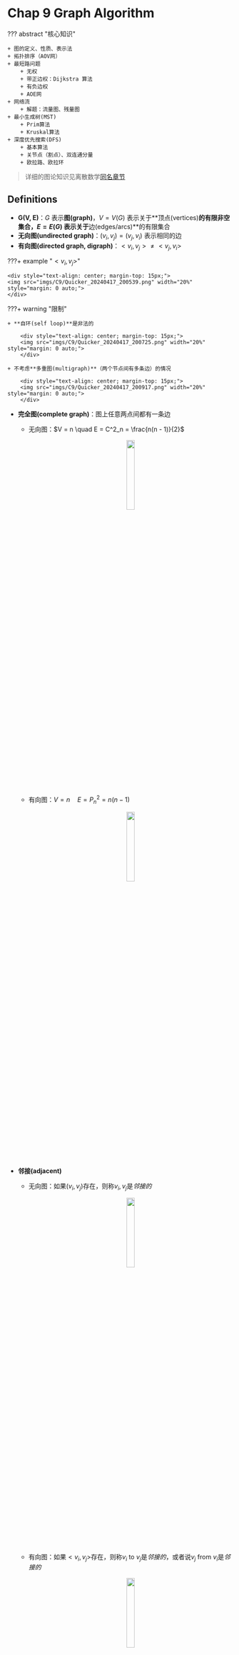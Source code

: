 # Chap 9 Graph Algorithm

??? abstract "核心知识"

	+ 图的定义、性质、表示法
	+ 拓扑排序（AOV网）
	+ 最短路问题
		+ 无权
		+ 带正边权：Dijkstra 算法
		+ 有负边权
		+ AOE网
	+ 网络流
		+ 解题：流量图、残量图
	+ 最小生成树(MST)
		+ Prim算法
		+ Kruskal算法
	+ 深度优先搜索(DFS)
		+ 基本算法
		+ 关节点（割点）、双连通分量
		+ 欧拉路、欧拉环

>详细的图论知识见离散数学[同名章节](https://note.noughtq.top/math/dm/10)

## Definitions

+ **G(V, E)**：$G$ 表示**图(graph)**，$V = V(G)$ 表示关于**顶点(vertices)**的有限非空集合，$E = E(G)$ 表示关于**边(edges/arcs)**的有限集合
+ **无向图(undirected graph)**：$(v_i, v_j) = (v_j, v_i)$ 表示相同的边
+ **有向图(directed graph, digraph)**：$<v_i, v_j> \ne <v_j, v_i>$

???+ example "$<v_i, v_j>$"

	<div style="text-align: center; margin-top: 15px;">
	<img src="imgs/C9/Quicker_20240417_200539.png" width="20%" style="margin: 0 auto;">
	</div>

???+ warning "限制"

	+ **自环(self loop)**是非法的

		<div style="text-align: center; margin-top: 15px;">
		<img src="imgs/C9/Quicker_20240417_200725.png" width="20%" style="margin: 0 auto;">
		</div>

	+ 不考虑**多重图(multigraph)**（两个节点间有多条边）的情况

		<div style="text-align: center; margin-top: 15px;">
		<img src="imgs/C9/Quicker_20240417_200917.png" width="20%" style="margin: 0 auto;">
		</div>

+ **完全图(complete graph)**：图上任意两点间都有一条边

	+ 无向图：$V = n \quad E = C^2_n = \frac{n(n - 1)}{2}$

		<div style="text-align: center; margin-top: 15px;">
		<img src="imgs/C9/Quicker_20240417_201101.png" width="20%" style="margin: 0 auto;">
		</div>

	+ 有向图：$V = n \quad E = P^2_n = n(n - 1)$

		<div style="text-align: center; margin-top: 15px;">
		<img src="imgs/C9/Quicker_20240417_201159.png" width="20%" style="margin: 0 auto;">
		</div>

+ **邻接(adjacent)**

	+ 无向图：如果$(v_i, v_j)$存在，则称$v_i, v_j$是*邻接的*

		<div style="text-align: center; margin-top: 15px;">
		<img src="imgs/C9/Quicker_20240417_201534.png" width="20%" style="margin: 0 auto;">
		</div>

	+ 有向图：如果$<v_i, v_j>$存在，则称$v_i$ to $v_j$是*邻接的*，或者说$v_j$ from $v_i$是*邻接的*

		<div style="text-align: center; margin-top: 15px;">
		<img src="imgs/C9/Quicker_20240417_201543.png" width="20%" style="margin: 0 auto;">
		</div>

+ **子图(subgraph)** $G' \subset G$，$V(G') \subseteq V(G)$ 且 $E(G') \subseteq E(G)$
+ 从$v_p$到$v_q$的**路径(path)**($\subset G$)：$\{v_p, v_{i1}, v_{i2}, \dots, v_{in}, v_q\}$，满足 $(v_p, v_{i1}), (v_{i1}, v_{i2}), \dots, (v_{in}, v_q)$ 或者 $<v_p, v_{i1}>, <v_{i1}, v_{i2}>, \dots, <v_{in}, v_q> \subset E(G)$
+ 路径的**长度(length)**：路径上边的条数
+ **简单路径(simple path)**：对于上述路径，$v_{i1}, v_{i2}, \dots, v_{in}$ 是不同的(不会多次经过同一顶点)
+ **环(cycle)**：对于一条简单路径，起点与终点相同，即 $v_p = v_q$
+ **连通(connected)**
	+ 无向图：
		+ 对于两个顶点 $v_i, v_j$ 而言，如果它们之间存在一条路径，则称它们是*连通的*
		+ 对于整张无向图 $G$ 而言，如果图内任意两点之间相互连通，则称整张图是*连通的*
		>对于 $n$ 个顶点的无向图，最少需要 $n - 1$ 条边来实现整张图的连通
		+ 无向图 $G$ 的**（连通）分量(component)**：极大连通子图（一张图中可能有多个连通分量）
		+ **树**是连通且无环(acyclic)的图

	+ 有向图：
		+ **有向无环图(directed acyclic graph, DAG)**
		+ **强连通(strongly connected)**有向图 $G$：对于 $V(G)$ 中的每对顶点 $v_i, v_j$，存在从 $v_i$ 到 $v_j$ **以及**从 $v_j$ 到 $v_i$ 的有向路径
		+ **弱连通(weakly connected)**有向图：在不考虑方向的情况下（即无向图），整张图是连通的（即对于 $V(G)$ 中的每对顶点 $v_i, v_j$，存在从 $v_i$ 到 $v_j$** 或 **从 $v_j$ 到 $v_i$ 的有向路径）
		>对于 $n$ 个顶点的*弱连通有向图*，最少需要 $n - 1$ 条边来实现整张图的连通

		+ **强连通分量(strongly connected component)**：极大强连通子图
		+ **弱连通分量(weakly connected component)**：极大弱连通子图

+ **度(degree)**：$\mathrm{degree}(v)$，与顶点v相连的边数

	对于一个有向图 $G$ 而言，度分为**入度(in-degree)**和**出度(out-degree)**，例如：

	<div style="text-align: center; margin-top: 15px;">
	<img src="imgs/C9/Quicker_20240417_203628.png" width="80%" style="margin: 0 auto;">
	</div>

	假如 $G$ 有 $v$ 个顶点和 $e$ 条边，那么 $e = \dfrac{\sum\limits_{i = 0}^{n - 1}d_i}{2}$，其中 $d_i = \text{degree}(v_i)$（[握手定理](https://note.noughtq.top/math/dm/10#basic-terminology)）

	对于有向图而言，所有顶点入度之和 = 所有顶点出度之和

### Representation of Graph

法一：**邻接矩阵(adjacency matrix)**

对于一张具有 $n(n \ge 1)$ 个节点的图 $G(V, E)$，定义邻接矩阵 $adj\_mat [i] [j]$为

$$
adj\_mat[i][j] = \begin{cases}1 & \text{if } (v_i, v_j) \text{ or } <v_i, v_j> \in E(G) \\ 0 & \text{otherwise}\end{cases}
$$

所以也就有：

$$
\text{degree}(i) = \begin{cases}\sum\limits_{j = 0}^{n - 1} adj\_mat[i][j] & \text{if G is undirected} \\ \sum\limits_{j = 0}^{n - 1} adj\_mat[i][j] + \sum\limits_{j = 0}^{n - 1}adj\_mat[j][i] & \text{if G is directed} \end{cases}
$$

不难看出，如果$G$是无向的，则该邻接矩阵是对称的，因此浪费了一半的空间和时间（复杂度：$\Theta(|V|^2)$），但是用在**稠密(dense)图**（$|E| = \Theta(|V|^2)$）中是比较合适的。

改进措施：通过将**下三角矩阵**存入一维数组中，节省了一半的空间

$adj\_mat[n(n+1)/2] = \{a_{11}, a_{21}, \dots, a_{n1}, \dots, a_{nn}\}$，其中 $a_{ij}$ 的索引为 $\dfrac{i(i-1)}{2} + j$

---
法二：**邻接表(adjacency lists)**

???+ example "例子"

	如何存储这张图？

	<div style="text-align: center; margin-top: 15px;">
	<img src="imgs/C9/Quicker_20240417_205817.png" width="40%" style="margin: 0 auto;">
	</div>

	=== "邻接矩阵"

		$$adj\_mat = \begin{bmatrix}0 & 1 & 0 \\ 1 & 0 & 1 \\ 0 & 0 & 0\end{bmatrix}$$

	=== "邻接表"

		<div style="text-align: center; margin-top: 15px;">
		<img src="imgs/C9/Quicker_20240417_210032.png" width="40%" style="margin: 0 auto;">
		</div>

		>注：节点的顺序并不重要

对于无向图 $G$，邻接表的空间 $S = n$ 个头 + $2e$个节点 = $(n + 2e)$个指针 + $2e$个整型

时间复杂度 $T = E(G) = O(|V| + |E|)$，适用于**稀疏(sparse)图**($|E| < \Theta(|V|^2)$)中

>注：事实上，邻接表可以胜任各种图的存储

!!! note "如何计算某个顶点的度"

	=== "无向图"

		Degree(i) = graph[i]中节点的个数

	=== "有向图"

		我们需要找到in-degree(i)

		+ 法 1：“逆转”邻接链表

			<div style="text-align: center; margin-top: 15px;">
			<img src="imgs/C9/Quicker_20240417_210654.png" width="40%" style="margin: 0 auto;">
			</div>

		+ 法 2：用[**多链表(multilist)**](3-x.md#multilists)表示邻接矩阵$adj\_mat[i][j]$

			<div style="text-align: center; margin-top: 15px;">
			<img src="imgs/C9/Quicker_20240417_210838.png" width="40%" style="margin: 0 auto;">
			</div>

		众所周知，多链表实现相当复杂，因此更推荐法 1

	???+ info "补充"

		有时顶点的值不一定是整数，也有可能是字符串，这时需要维护一张从字符串映射到整数索引的表格，在图中用索引代替字符串

---
法三：邻接多重表(adjacency multilist)
>注：这个不作要求，了解即可

在之前的邻接表里，对于每条边 $(v_i, v_j)$，我们会有两个节点：

<div style="text-align: center; margin-top: 15px;">
<img src="imgs/C9/Quicker_20240417_211329.png" width="40%" style="margin: 0 auto;">
</div>

通过改进，将这两个节点结合到一起：

<div style="text-align: center; margin-top: 15px;">
<img src="imgs/C9/Quicker_20240417_211529.png" width="40%" style="margin: 0 auto;">
</div>

于是就有如下表示方法（mark 表示某一条边）：

<div style="text-align: center; margin-top: 15px;">
<img src="imgs/C9/Quicker_20240417_211427.png" width="20%" style="margin: 0 auto;">
</div>

最终效果：

<div style="text-align: center; margin-top: 15px;">
<img src="imgs/C9/Quicker_20240417_211622.png" width="50%" style="margin: 0 auto;">
</div>

观察发现，在没有考虑 mark 存储的情况下，这种表示法的占用空间与邻接表完全一样。虽然它的空间复杂度略微高了点，但是在某些情况下（比如检验某条边后还要检验下一条边）比较有利。

---
有时，我们会遇到**带权边(weighted edges)**的情况，处理方式如下：

+ 邻接矩阵：$adj\_mat[i][j] = \text{weight}$
+ 邻接表/邻接多重表：为每个节点添加权重的字段

## Topological Sort

**AOV网(activity on vertex network)**：对于有向图 $G$，$V(G)$ 表示活动，$E(G)$ 表示位次关系

:chestnut:（C1 是 C3 的前置活动）

<div style="text-align: center; margin-top: 15px;">
<img src="imgs/C9/Quicker_20240417_212653.png" width="20%" style="margin: 0 auto;">
</div>

+ 如果从 $i$ 到 $j$ 有一条路径，则称 $i$ 是 $j$ 的**前任(predecessor)**
+ 如果 $<i, j> \in E(G)$，则称 $i$ 是 $j$ 的**直接前任(immediate predecessor)**。称 $j$ 是 $i$ 的 **（直接）后任((immediate) successor)**

可行的AOV网必须是一个**有向无环图(DAG)**

>补充阅读：[AOE网](https://oi-wiki.org/graph/topo/)

**偏序(partial order)**是一种具有以下性质的关系

+ **反自反性(irreflexive)**（不存在 $i \rightarrow i$）
+ **反对称性(anti-symmetric)**（$(i \rightarrow j) \wedge (j \rightarrow i) \Rightarrow i = j$）
+ **传递性**（$i \rightarrow j, j \rightarrow k \Rightarrow i \rightarrow k$）

!!! info "说明"

	+ 这里的偏序指的是**严格偏序**，因此和离散数学定义的[偏序](https://note.noughtq.top/math/dm/9#partial-orderings)略有区别
	+ 如果具有自反性，就会出现要做一件事 $i$ 之前要完成 $i$ 的怪圈，因此❌

---
**拓扑序(topological order)**是一张图的顶点的线性顺序，满足：对于任意两个顶点 $i, j$，如果 $i$ 是 $j$ 的前任，则在线性顺序中 $i$ 要出现在 $j$ 之前

注：

+ 拓扑序不一定是唯一的
+ 如果拓扑序中一个顶点出现在另一个顶点的前面，它们之间不一定存在路径
+ 可以用拓扑序检验有向图是否存在环

??? code "代码实现"

	``` c
	// version 1
	void Topsort(Graph G)
	{
		int Counter;
		Vertex V, W;
		for (Counter = 0; Counter < NumVertex; Counter++)
		{
			V = FindNewVertexOfDegreeZero(); // O(|V|)
			if (V == NotAVertex)
			{
				Error("Graph has a cycle");
				break;
			}
			TopNum[V] = Counter; // or output V
			for (each W adjacent from V)
				indegreep[W]--;
		}
	}
	```

+ `FindNewVertexOfDegreeZero()`：扫描 `Indegree[]` 数组，找到入度为 0 且未赋予拓扑序的顶点，如果没有找到顶点，那么表明图中出现了环
+ 每处理完一个顶点 V 后，就需要让从 V 出发与 V 邻接的顶点的入度 -1，相当于在图上移除了顶点 V 以及它的所有出边
+ 时间复杂度：$T = O(|V|^2)$ 👎

---
改进方法：将所有**未赋予拓扑序的、度为 0 的顶点**放入特殊的盒子（比如**队列**或**栈*）里

??? play "动画演示"

	<div style="text-align: center; margin-top: 15px;">
	<img src="imgs/C9/11.gif" width="30%" style="margin: 0 auto;">
	</div>

??? code "代码实现"

	``` c
	// version 2, using queue ADT
	void Topsort(Graph G)
	{
		Queue Q;
		int Counter = 0;
		Vertex V, W;

		Q = CreateQueue(NumVertex);
		for (each vertex V)
			if (indegree[V] == 0)
				Enqueue(V, Q);
		while (!isEmpty(Q))
		{
			V = Dequeue(Q);
			TopNum[V] = ++Counter;  // assign next
			for (each W adjacent from V)
				if (--indegree[W] == 0)
					Enqueue(W, Q);
		} // end-while
		if (Counter != NumVertex)
			Error("Graph has a cycle")
		DisposeQueue(Q); // free memery
	}
	```

时间复杂度：$O(|E| + |V|)$

??? example "例题"

	=== "问题"

		<div style="text-align: center; margin-top: 15px;">
		<img src="imgs/C9/Quicker_20240417_214857.png" width="80%" style="margin: 0 auto;">
		</div>

	=== "答案"

		<div style="text-align: center; margin-top: 15px;">
		<img src="imgs/C9/Quicker_20240417_214925.png" width="80%" style="margin: 0 auto;">
		</div>

## Shortest Path Algorithms

给定一张有向图 $G(V, E)$，以及成本函数 $c(e)$，$e \in E(G)$，从**源(source)**到**目的地(destination)**的路径 $P$ 的长度(length)为 $\sum\limits_{e_i \subset P}c(e_i)$（也称为**带权路径长度(weighted path length)**）

### Single-Source Shortest-Path Problem

!!! question "问题"

	给定一张权重图 $G(V, E)$，以及一个可区分的顶点 $s$，寻找从 $s$ 到 $G$ 中所有其他顶点的最短权重路径

:chestnut:：

<div style="text-align: center; margin-top: 15px;">
<img src="imgs/C9/Quicker_20240424_131818.png" width="70%" style="margin: 0 auto;">
</div>

+ 右图存在负的边，这样最短路的长度可以是无穷小。因此在这种情况下，最短路是未定义的，因为陷入了死循环。这种循环被称为**负值环(negative-cost cycle)**
+ 从 $s$ 到 $s$ 的最短路径被定义为 0
+ 现在，还没有一种最短路算法的速度快于找到从 $s$ 到所有顶点的路径的算法

#### Unweighted Shortest Paths

在这种情况下，所有边的权重 = 1

<div style="text-align: center; margin-top: 15px;">
<img src="imgs/C9/Quicker_20240424_132143.png" width="60%" style="margin: 0 auto;">
</div>

如图所示，为了找到从 $v_3$ 出发到其他顶点的所有最短路径：

+ 先找到与 $v_3$ 邻接的顶点，记从 $v_3$ 到这些顶点的最短路径为 1
+ 然后再从这些顶点出发，找到与它们邻接的顶点。如果新找到的顶点还没有相应的最短路径，那就记这些顶点的最短路径为 2
+ 重复步骤 2，直至所有顶点的最短路径都已找到

这种方法被称为**宽度优先搜索(breadth-first search, BFS)**：该方法一层层地处理顶点：最近的顶点最先处理，最远的顶点最后处理。这和树中的[层序遍历](4-x.md#tree-traversals)类似

!!! note "实现"

	+ `Table[i].Dist` ::= 从$s$到$v_i$的距离 $= \begin{cases}\infty & \text{if } v_i \ne s \\ 0 & \text{if } v_i = s\end{cases}$

	+ `Table[i].Known` ::= $\begin{cases}1 \quad \text{if } v_i \text{ is checked} \\ 0 \quad \text{if not}\end{cases}$

	>+ 其实没有必要设这个字段(因为 `Table[i].Dist` 同时具备**标记**功能)，写在这里只是提醒一下要做一下标记
	>+ 在初始化中，所有顶点的 `Table[i].Known = 0`，包括起始顶点，因为没有任何顶点被处理过

	+ `Table[i].Path` ::= 记录路径上 $v_i$ 的前一个顶点，以便打印整条路径

??? code "代码实现"

	``` c
	// version 1
	void Unweighted(Table T)
	{
		int CurrDist;
		Vertex V, W;
		for(CurrDist = 0; CurrDist < NumVertex; CurrDist++)
		{
			for (each vertex V)
				if (!T[V].Known && T[V].Dist == CurrDist)
				{
					T[V].Known = true;
					for (each W adjacent to V)
						if (T[W].Dist == infinity)
						{
							T[W].Dist = CurrDist + 1;
							T[W].Path = V;  // (*)
						}// end-if Dist == Infinity
				} // end-if !Known &&Dist == CurrDist
		} // end-for CurrDist
	}
	```

这个算法显然没什么效率，因为外层循环要循环 `NumVertex - 1` 次才结束，即使所有的顶点早就处理过了。虽然可以增加一个额外的判断提前结束循环，但这并没有影响最坏情况的运行时间，比如：

<div style="text-align: center; margin-top: 15px;">
<img src="imgs/C9/Quicker_20240424_134237.png" width="70%" style="margin: 0 auto;">
</div>

起始点为 $v_9$，第一次循环要找 `CurrDist == 0` 的顶点（即 $v_9$）。我们一般会按照节点下标的递增顺序查找，则要找到 $v_9$ 需要从头遍历到尾；而且不难看出，每次循环均会从头遍历到尾（越来越靠前）

时间复杂度 $T = O(|V|^2)$👎

---
可以发现，如果顶点 $V$ 未被标记，但 $d_v \ne \infty$，那么 $d_v = CurrDist$ 或 $d_v = CurrDist + 1$，因此没有必要像上面那个算法一样扫描整个表来找到合适的顶点。

??? info "改进思路"

	用两个箱子，一个箱子放未标记的 $d_v = CurrDist$ 的顶点，另一个箱子放未标记的且 $d_v = CurrDist + 1$ 的顶点。那么，原来扫描整张表的操作可以变成：从第 1 个箱子找任一顶点 $V$，等到 (\*) 那行代码执行完后，将 $W$ 放入第 2 个箱子。等到外层 `for` 循环一轮结束后，第 1 个箱子为空，将第 2 个箱子的顶点转移到第 1 个箱子，进行下一轮循环。

事实上，我们只需要一个**队列**就能完成上述改进思路：
>这里不用 `Known` 字段是因为 `Dequeue` 就代表顶点已经被处理过了，不会再回到队列里

??? code "代码实现"

	``` c
	// version 2
	void Unweighted(Table T)
	{
		// T is initialized with the source vertex S given
		Queue Q;
		Vertex V, W;
		Q = CreateQueue(NumVertex);
		MakeEmpty(Q);
		Enqueue(S, Q); // Enqueue the source vertex
		while (!IsEmpty(Q))
		{
			V = Dequeue(Q);
			T[V].Known = true;  // not really necessary
			for (each W adjacent to V)
				if (T[W].Dist == Infinity)
				{
					T[W].Dist = T[V].Dist + 1;
					T[W].Path = V;
					Enqueue(W, Q);
				} // end-if Dist == Infinity
		} // end-while
		DisposeQueue(Q); // free memory
	}
	```

>可以看到，这和拓扑排序的算法很像

???+ play "动画演示"

	<div style="text-align: center; margin-top: 15px;">
	<img src="imgs/C9/6.gif" width="30%" style="margin: 0 auto;">
	</div>

#### Dijkstra's Algorithm(for weighted shortest paths)

!!! note "Dijkstra算法的思路"

	令 $S =$ {$s$ 和已找到最短路径的顶点 $v_i$ 的集合}。对于 $\forall u \notin S$，定义`distance[u]` = 路径 $\{s \rightarrow (v_i \in S) \rightarrow u\}$ 的最小长度

	+ Dijkstra 算法按阶段执行，在每个阶段中，挑选一个顶点$v$，保证它是所有**未被标记**的顶点中路径长度$d_v$**最短**的那个顶点（如果有多个最短路径长度，则任意挑选顶点）
	+ 对于从顶点 $v$ 出发的邻接顶点 $w$，$d_w = \min(d_w, d_v + c_{v, w})$
	+ 标记顶点 $v$，即令 $v \in S$
	+ 然后对于剩余未被标记的顶点，重复上述操作，直至所有顶点均被标记

	不难发现，这是一种**贪心算法**

??? code "预备工作"

	``` c
	// Declarations for Dijkstra's algorithm
	typedef int Vertex

	struct TableEntry
	{
		List Header; // Adjacency list
		int Known;
		DistType Dist;
		Vertex Path;
	};

	// Vertices are numbered from 0
	#define NotAVerTex (-1)
	typedef struct TableEntry Table[NumVertex];

	// Initialization
	void InitTable(Vertex Start, Graph G, Table T)
	{
		int i;

		ReadGraph(G, T);
		for (i = 0; i < NumVertex; i++)
		{
			T[i].Known = False;
			T[i].Dist = Infinity;
			T[i].Path = NotAVerTex;
		}
		T[Start].dist = 0;
	}

	// Print shortest path to V after Dijkstra has run
	// Assume that the path exists
	void PrintPath(Vertex V, Table T)
	{
		if(T[V].Path != NotAVertex)
		{
			PrintPath(T[V].Path, T);
			printf(" to");
		}
		printf("%v", V) // %v is pseudocode
	}
	```

??? code "代码实现"

	``` c
	void Dijkstra(Table T)
	{
		Vertex V, W;
		for(;;)  // O(|V|)
		{
			V = smallest unknown distance vertex;
			if (V == NotAVertex)
				break;
			T[V].Known = true;
			for (each W adjacent to V)
				if (!T[W].Known)
					if(T[V].Dist + Cvw < T[W].Dist) // 这步操作称为“松弛”
					{
						Decrease(T[W].Dist to T[V].Dist + Cvw);
						T[W].Path = V;
					} // end-if update W
		} // end-for(;;)
	} // now work for edge with negative cost
	```

???+ play "动画演示"

	<div style="text-align: center; margin-top: 15px;">
	<img src="imgs/C9/7.gif" width="30%" style="margin: 0 auto;">
	</div>

Dijkstra 算法的运行时间取决于我们<u>如何寻找距离最短且未被标记的顶点</u>

!!! note "方法"

	=== "方法1"

		+ 仅仅简单扫描一遍整张表来找到 $d_v$ 最小的顶点 $v \rightarrow O(|V|)$；而且外层循环遍历所有顶点，因此时间复杂度为 $O(|V|^2)$
		+ 每条边最多会更新一次，时间复杂度为 $O(|E|)$，而且与顶点的遍历是*独立*的
		+ 因此 $T = O(|V|^2 + |E|)$，适用于*稠密图*（此时复杂度相当于线性复杂度）

	=== "方法2"

		将距离保存在**堆**里，调用 `DeleteMin` 来找到未标记的最小顶点，并且之后不去管它。

		那么如何实现算法中的 `Decrease(T[W].Dist to T[V].Dist + Cvw);` 呢？

		=== "法1"

			`DecreaseKey()` $\rightarrow O(\log |V|)$，因此$T = O(|V|\log |V| + |E| \log |V|) = O(|E|\log |V|)$，适用于*稀疏图*

			但是，因为堆不能有效支持 `Find` 操作，当 $d_i$ 的值发生改变时，它的位置需要维护和更新，用二叉堆实现起来有些麻烦。

			>如果用到[**配对堆(pairing heap)**](https://oi-wiki.org/ds/pairing-heap/)，情况就会改善，这种改进不做要求


		=== "法2"

			将更新后的 $d_w$ 插入堆中，这样的话堆内就会出现多个表示同一顶点的距离。因此在 `V = smallest unknown distance vertex;` 这一句中，要重复使用 `DeleteMin`，直到未标记的点出现（标记过的点就扔掉不用）。虽然这种方法会扩大堆的规模（$O(|E|)$），但是因为 $|E| \le |V|^2$。所以 $\log |E| \le 2\log |V|$，因此 $T = O(|E| \log |V|)$。但它占用空间大于法 1 需要 $|E|$ 次 `DeleteMin` 操作，因此在实际运行中可能会变慢。

			>其他改进方法：[斐波那契堆(Fibonacci heap)](https://zh.wikipedia.org/wiki/%E6%96%90%E6%B3%A2%E9%82%A3%E5%A5%91%E5%A0%86)

??? code "具体实现"

	``` c
	void Dijkstra(VType s, Table T, int n)   // Finding all the shortest paths
	{
		VType V, W;           // V: the current vertex; W: the vertex adjacent to V
		Heap H;               // A heap maintaining the shortest unknown vertex
		Vertex cur, tmp;      // cur: obtaining the information of all adjacent vertice regarding V; tmp: containing new previous vertex adjacent to W
		int len, cnt = n;     // len: the distance of T[V].dist + the distance between V and W; cnt: used to terminate the loop

		H = InitHeap(n, s);   // Initialization of the heap

		while (cnt > 0)
		{
			V = DeleteMin(H); // Obtaining the shortest unknown vertex
			T[V].Known = 1;   // Marking it
			cnt--;
			cur = G[V];       // Getting all adjacent successors
			while (cur != NULL)  // Traversing all successors
			{
				W = cur->vertex;  // The current successor
				if (!T[W].Known)  // If W isn't marked, then try to update it
				{
					len = T[V].Dist + cur->length;   // New distance
					if (len < T[W].Dist)  // If the new distance is shorter than the previous one, then update it
					{
						T[W].Dist = len;
						if (pos[W] == 0)  // If W hasn't been in the heap, then insert it into the heap
							Insert(W, len, H);
						else  // If W is in the heap, then update the distance of W and update the whole heap
							DecreaseKey(pos[W], len, H);

						T[W].Path = NULL;    // Clearing out all previous vertice, because we find the new optimal one
						tmp = (Vertex)malloc(sizeof(struct node));    // Insert the new one into the T[W].Path
						tmp->vertex = V;
						tmp->next = T[W].Path;
						T[W].Path = tmp;
					}
					else if (len == T[W].Dist)  // If the new distance is equal to the old one, then just involve the new solution
					{
						tmp = (Vertex)malloc(sizeof(struct node));    // The same operations
						tmp->vertex = V;
						tmp->next = T[W].Path;
						T[W].Path = tmp;
					}
				}
				cur = cur->next;     // Finding the next one
			}
		}
	}
	```

#### Graphs with Negative Edge Costs

如果出现负的边成本，那么我们就不能在使用`Known`字段标记是否已经处理过某个顶点，因为有可能在第一次处理该顶点之后，又发现更小的路径长度（因为负的边），需要重复处理某个顶点

???+ info "一种尝试❌"

	给所有边<u>加上一个相同的正常数</u>，使得所有边的成本为正数

	分析：这样做的话，原本包含边数较多的路径，它的成本增长就明显多于边数较少的路径，这就有可能改变最短路径的取法。

	>然而，若所有边的权重都<u>乘上一个相同的正常数</u>，这不影响最短路的结果

我们用“无权重最短路算法 + Dijkstra算法”来解决这一问题：

??? code "代码实现"

	``` c
	void WeightedNegative(Table T)
	{
		Queue Q;
		Vertex V, W;
		Q = CreateQueue(NumVertex);
		MakeEmpty(Q);
		Enqueue(S, Q); // Enqueue the source vertex
		while (!IsEmpty(Q)) // each vertex can dequeue at most |V| times
		{
			V = Dequeue(Q);
			for (each W adjacent to V)
				if (T[V].Dist + Cvw < T[W].Dist) // no longer once per edge
				{
					T[W].Dist = T[V].Dist + Cvw;
					T[W].Path = V;
					if (W is not already in Q)
						Enqueue(W, Q);
				} // end-if update
		} // end-while
		DisposeQueue(Q); // free memory
	} // negative-cost cycle will cause indefinite loop
	```

+ 时间复杂度：$O(|E| \cdot |V|)$
+ 如果出现[**负值环**](#single-source-shortest-path-problem)，该算法将会陷入无限循环。因此，记录每个顶点的出队次数，发现有顶点出队次数多于 $|V|$ 次时，就终止程序，这样可以避免这一问题

#### Acyclic Graphs

如果图是*无环(acyclic)*，我们可以按照拓扑序选择顶点，因为当选择某个顶点后，它的距离不可能因为它前面顶点的入边而减少，这样只需执行一趟算法即可。

时间复杂度$T = O(|E| + |V|)$，不需要优先队列

---
应用：**关键路径分析(critical path analysis)**

+ AOV网：每个顶点表示一个活动，且包括需要完成该活动的时间。边(v, w) 表示 w 完成之前，v必须完成

<div style="text-align: center; margin-top: 15px;">
<img src="imgs/C9/Quicker_20240508_152235.png" width="70%" style="margin: 0 auto;">
</div>

+ **AOE网(activity on edges networks)**

	<div style="text-align: center; margin-top: 15px;">
	<img src="imgs/C9/Quicker_20240508_152702.png" width="70%" style="margin: 0 auto;">
	</div>

	表示方法：

	<div style="text-align: center; margin-top: 15px;">
	<img src="imgs/C9/Quicker_20240508_140200.png" width="70%" style="margin: 0 auto;">
	</div>

	>注：必要时需要添加dummy edges和dummy nodes，避免错误或缺少的依赖关系产生

<div style="text-align: center; margin-top: 15px;">
<img src="imgs/C9/Quicker_20240508_140331.png" width="50%" style="margin: 0 auto;">
</div>

+ $EC[j]$：节点$v_j$ **最早**的完成时间
+ $LC[j]$：节点$v_j$ **最晚**的完成时间

🌰

<div style="text-align: center; margin-top: 15px;">
<img src="imgs/C9/Quicker_20240508_140626.png" width="80%" style="margin: 0 auto;">
</div>

>注：蓝字表示EC，红字表示LC，绿字表示*空闲时间*（后面会讲到）

+ 计算EC：找到第一个事件到最后一个事件之间*最长*的路

	>注： 图如果是有环的，因为**正成本环(positive-cost cycles)**的存在，这种算法无法实现。然而这里已经规定是无环图，所以无需担心

	从起点 $v_0$ 开始，对于任意的 $a_i = <v, w>$，我们有

	$$
	EC[0] = 0 \quad EC[w] = \max\limits_{(v,w) \in E} \{EC[v] + C_{v, w}\}
	$$

	>按**拓扑序**计算

+ 计算 LC：从终点 $v_8$ 开始，对于任意的 $a_i = <v, w>$，我们有

	$$
	LC[8] = EC[8] \quad LC[v] = \min\limits_{(v,w) \in E} \{LC[v] - C_{v, w}\}
	$$

	>按**逆向拓扑序**计算

+ $<v, w>$ 的**空闲时间(slack time)** = $LC[w] - EC[v] - C_{v, w}$
+ **关键活动(critical activity)**：空闲时间为0的活动
+ **关键路径(critical path)**：所有边的空闲时间均为0的路径

### All-pairs Shortest Path Problem

对图中任意一对顶点 $v_i, v_j(i \ne j)$，要求它们的最短路径，有以下方法：

+ 使用 $|V|$ 次**单源算法**（比如 Dijkstra），时间复杂度 $T = O(|V|^3)$，在*稀疏图*中运行较快
+ 用 Chap 10 给出的算法，时间复杂度 $T = O(|V|^3)$，在*稠密图*中运行较快，这里就略过了<span class="heimu">我也不知道是什么算法(doge)</span>

## Network Flow Problems

考虑下面的管道网络：

<div style="text-align: center; margin-top: 15px;">
<img src="imgs/C9/Quicker_20240508_142217.png" width="30%" style="margin: 0 auto;">
</div>

+ 这是一个有向图 $G(V, E)$，每条边的**容量(capacity)**为 $c_{v, w}$，经过该边的**流量(flow)**不得超过它的容量
+ 我们称起点 s 为**源点(source)**，终点 t 为**汇点(sink)**
+ 对于所有顶点 $v \notin \{s, t\}$，总流入 = 总流出，即 $\text{Total coming in}(v) \equiv \text{Total going out}(v)$，也就是说顶点**不具备存储的能力**

🎯：确定从 s 到 t 的**最大流(maximum-flow)**

### Simple Algorithm

<div style="text-align: center; margin-top: 15px;">
<img src="imgs/C9/Quicker_20240625_170820.png" width="70%" style="margin: 0 auto;">
</div>

注：使用这个算法时，我们需要3张图：

+ 原图 $G$
+ **流量(flow)图** $G_f$：表示算法运行的每个阶段中已经得到的流量，初始情况下每条边的流量均为 0
+ **残量(residual)图** $G_r$：表示对于图中的每条边，还剩下多少流量可以被添加

!!! note "步骤"

	1.  在**残量图(residual graph)** $G_r$ 中找一条 $s \rightarrow t$ 的简单路径，该路径称为**增广路径(augmenting path)**
	2. 增广路径的流量为路径上的所有边中最小的流量，用该流量更新**流量图(flow graph)** $G_f$
	3. 更新 $G_r$，并移除流量为0的边
	4. 如果 $G_r$中还存在 $s \rightarrow t$ 的路径，回到步骤 1，否则终止程序

???+ play "动画演示"

	<div style="text-align: center; margin-top: 15px;">
	<img src="imgs/C9/8.gif" width="70%" style="margin: 0 auto;">
	</div>

!!! warning "问题"

	如果我们采用**贪心**的策略，对于上图，我们会先选择$s \rightarrow a \rightarrow d \rightarrow t$，这样得到的流量为 3，如下图所示。然而，这样做的话我们就无法再找到第 2 条路径，因此总流量为3，不满足要求。因此我们需要改进上述算法。

	<div style="text-align: center; margin-top: 15px;">
	<img src="imgs/C9/Quicker_20240508_154736.png" width="80%" style="margin: 0 auto;">
	</div>

### Solution

!!! info "改进"

	让算法具备**撤销(undo)**决策的能力：对于流量图 $G_f$ 中的每条边 (v, w)，它的流量为 $f_{v, w}$，在**残量图**中添加一条反向的边 (w, v)，它的流量也为 $f_{v, w}$

令 $f$ 表示图 $G = (V, E)$ 的流量，则残差图的边的权重为：

$$
r(u, v) = \begin{cases}r(u, v) - f(u, v) & \text{if }(u, v) \in E \\ f(v, u) & \text{if }(v, u) \in E \\ 0 & \text{otherwise}\end{cases}
$$

???+ play "动画演示"

	<div style="text-align: center; margin-top: 15px;">
	<img src="imgs/C9/9.gif" width="80%" style="margin: 0 auto;">
	</div>

最终效果：

<div style="text-align: center; margin-top: 15px;">
<img src="imgs/C9/Quicker_20240625_171232.png" width="80%" style="margin: 0 auto;">
</div>

>注：如果边的容量是*有理数*，那么该算法在终止时总能得到一个最大流（图有**环**的话也可以）

### Analysis

>前提：所有边的容量为整数

我们可以利用[**无权最短路径算法**](#unweighted-shortest-paths)来找到**增广路径**
>时间复杂度 $T = O(f \cdot |E|)$，$f$表示最大流量

但对于以下特殊情况：

<div style="text-align: center; margin-top: 15px;">
<img src="imgs/C9/Quicker_20240508_145431.png" width="60%" style="margin: 0 auto;">
</div>

如果我们随机挑选增广路径，挑到一条包括 $a \rightarrow b$ 的路径，就会产生问题：

>Random augmentations could continually augment along a path that includes the edge connected by a and b. If this were to occur repeatedly, 2,000,000 augmentations would be required, when we could get by with only 2.

!!! note "解决方法"

	=== "法1"

		在选择增广路径时，总是挑选**对流量提升最大**的路径

		如何实现：稍微改变一下 Dijkstra 算法

		时间复杂度：

		$$
		\begin{align}
		T = & T_{augmentation} \cdot T_{find\ a\ path} \notag \\
		= & O(|E| \log cap_{max}) \cdot O(|E|\log |V|) \notag \\
		= & O(|E|^2 \log |V|) (\text{if } cap_{max} \text{ is a small integer}) \notag
		\end{align}
		$$

	=== "法2"

		在选择增广路径时，挑选**边最少**的增广路径

		时间复杂度：

		$$
		\begin{align}
		T = & T_{augmentation} \cdot T_{find\ a\ path} \notag \\
		= & O(|E|) \cdot O(|E| \cdot |V|)\quad (\text{unweighted shortest path algorithm}) \notag \\
		= & O(|E|^2 |V|) \notag
		\end{align}
		$$

### Supplements

+ 更优的算法，时间复杂度可以将至 $O(|E||V|\log(|V|^2/|E|))$和$O(|E||V| + |V|^{2 + \epsilon})$
+ 对于某些特殊情况，时间复杂度还可以降低：如果除了源点和汇点外的所有顶点的入边容量为1，或者出边容量为 1，那么最优算法的时间复杂度为 $O(|E||V|^{\frac{1}{2}})$
+ 更复杂的问题：*最小费用流问题(min-cost flow problem)*——每条边不仅有容量，还要考虑单位流量的费用。🎯：要找到所有最大流量中的最小成本

## Minimum Spanning Tree

定义：图 $G$ 的**生成树(spanning tree)**是一棵包含所有顶点 $V(G)$（但不一定包含所有边）的树

🌰：

<div style="text-align: center; margin-top: 15px;">
<img src="imgs/C9/Quicker_20240508_150633.png" width="60%" style="margin: 0 auto;">
</div>


如何理解**最小生成树(minimum spanning tree)**？

+ “树”：无环且边的数量为 |V| - 1
>因此当图的边数 < |V| - 1时，该图不存在最小生成树

+ “最小”：保证生成树的所有边的权重和最小
+ “生成”：覆盖所有的顶点
+ 最小生成树存在的**充要条件**是图$G$是**连通的**
+ 如果在生成树中添加一条边，就会形成一个*环*
+ 最小生成树是并不一定是唯一的，但最小生成树的**总权重是唯一的**

如何求解？——**贪心算法(greedy algorithm)**，每一步都采取最优策略，但有以下限制：

+ 必须使用图里面的边
+ 必须用到 $|V| - 1$ 条边
+ 不能出现环

### Prim's Algorithm

方法：生成一棵树，与 Dijkstra 算法非常相似，适用于**稠密图**中

+ 初始情况下，先将一个顶点作为树的**根**放入树内
+ 在每个阶段，添加边(u, v)，满足 (u, v) 的权重是来自已有生成树的顶点 u 和来自生成树外的 v 之间的所有边中权重最小的那条，且不产生环，然后将新的顶点 v添加至树里
+ 重复上述步骤，直至所有顶点均在生成树内

???+ play "动画演示"

	<div style="text-align: center; margin-top: 15px;">
	<img src="imgs/C9/10.gif" width="60%" style="margin: 0 auto;">
	</div>

与Dijkstra不同之处在于：

+ 要保存两类值 $d_v$ 和 $p_v$：
	+ $d_v$：连接 $v$ 和已知顶点的最短路的权重
	+ $p_v$：最后一个导致 $d_v$ 改变的顶点

+ 更新规则更加简单：对于已经选入树内的顶点 $v$，它的邻接顶点 $w$ 满足 $d_w = \min(d_w, c_{w, v})$

>注：由于这是无向图，因此需要用到<u>两张邻接表</u>存储图

时间复杂度：

+ 不用堆（适用于*稠密图*）：$O(|V|^2)$
+ *二叉堆*（适用于*稀疏图*）：$O(E\log|V|)$

??? code "代码实现"

	``` c
	/*
	* Function: prim
	* --------------
	*   Find a minimum spanning tree for the given undirected
	*   graph by using Prim's algorithm
	*
	*   w_adj_mat: the weighted adjacency matrix
	*   n: the number of vertices
	*
	*   returns: the total edge weights of the MST
	*/
	int prim(int w_adj_mat[MAX][MAX], int n)
	{
	int dist[MAX]; // distance from vertex i to the known part
	int prev[MAX]; // for tracing the edges of MST
	int known[MAX]; // 1 if the vertex i is checked, 0 if not

	// initialization
	for (int i = 0; i < n; i++)
	{
		dist[i] = INFINITY;
		prev[i] = -1;
		known[i] = 0;
	}

	dist[0] = 0; // start from vertex 0
	for (int k = 0; k < n; ++k)
	{
		// choose the vertex closest to the known part
		int min_d = INFINITY;
		int min_v = -1;
		for (int i = 0; i < n; i++)
		{
		if (!known[i] && dist[i] < min_d)
		{
			min_d = dist[i];
			min_v = i;
		}
		}

		// relaxation of vertices adjacent to the chosen one
		known[min_v] = 1;
		for (int i = 0; i < n; i++)
		{
		if (!known[i])
		{
			if (w_adj_mat[min_v][i] && dist[i] > w_adj_mat[min_v][i])
			{
			dist[i] = w_adj_mat[min_v][i];
			prev[i] = min_v;
			}
		}
		}
	}

	// total edge weights
	int total_w = 0;
	for (int i = 1; i < n; ++i)
		total_w += dist[i];
	return total_w;
	}
	```

### Kruskal's Algorithm

方法：维持一片森林（一组树），适用于**稀疏图**中

+ 初始情况下，有 $|V|$ 棵单个节点构成的树
+ 添加一条边，可以合并两棵树。当算法结束时，应当只剩下一棵树。因此，我们很自然地想到使用**并查集**的算法
+ 挑选边（这里假设挑选边 $(u, v)$ ）时要注意的细节：

	+ 如果 u, v 在同一个集合内，则不能添加这条边（否则会出现环）
	+ 否则加入这条边，使用 `Union` 算法将两个集合合并起来
+ 用**堆**维护未被检验过的最小的边，每当检验一条边时，使用 `DeleteMin` 算法

图示：

<div style="text-align: center; margin-top: 15px;">
<img src="imgs/C9/Quicker_20240508_194123.png" width="80%" style="margin: 0 auto;">
</div>

伪代码实现：

``` c
void Kruskal(Graph G)
{
	T = { };
	while (T contains less than [V] - 1 edges && E is not empty)
	{
		choose a least cost edge(v, w) from E; // DeleteMin
		delete(v, w) from E;
		if ((v, w) does not create a cycle in T)
			add(v, w) to T; // Union/Find
		else
			discard(v, w);
	}
	if (T contains fewer than [V] - 1 edges)
		Error("No spanning tree");
}
```

??? code "正式代码实现"

	``` c
	void Kruskal(Graph G)
	{
		int EdgesAccepted;
		DisjSet S;
		PriorityQueue H;
		Vertex U, V;
		SetType Uset, Vset;
		Edge E;

		Initialize(S);
		ReadGraphIntoHeapArray(G, H);
		BuildHeap(H);

		EdgeAccepted = 0;
		while (EdgesAccepted < NumVertex - 1)
		{
			E = DeleteMin(H);  // E = (U, V)
			Uset = Find(U, S);
			Vset = Find(V, S);
			if (Uset != Vset)
			{
				// Accept the edge
				EdgesAccepted++;
				SetUnion(S, Uset, Vset);
			}
		}
	}
	```

由于每条边要存 3 个字段，因此用*指针数组*存储边可能更加高效。

时间复杂度：$T = O(|E|\log |E|) = O(|E| \log |V|) \quad (|E| = O(|V|^2))$

## Applications of Depth-First Search

**深度优先搜索(depth-first search, DFS)**是一种<u>前序遍历</u>的泛化

+ 树：时间复杂度 $T = O(|E|)\ (|E| = \Theta(|V|))$
+ 图：注意要避免环(cycles)，所以访问过的顶点就要对其**标记**，然后接着访问未访问过的顶点。
+ 如果无向图不连通，或者有向图不是强连通的，那么用一次 DFS 无法访问所有顶点，需要对未标记的顶点再用一次 DFS，直至所有顶点都被标记。因此，时间复杂度为 $O(|E| + |V|)$

模版：
``` c
void DFS(Vertex V)
{
	visited[V] = true; // mark this vertex to void cycles
	for (each W adjacent to V)
		if (!visited[W])
			DFS(W);
}
```

### Undirected Graphs

当且仅当 1 次 DFS 能够遍历所有顶点时，无向图是连通的

<div style="text-align: center; margin-top: 15px;">
<img src="imgs/C9/2.gif" width="60%" style="margin: 0 auto;">
</div>

我们可以使用**深度优先生成树(depth-first spanning tree)**来形象展示 DFS 的过程。当我们发现某条边(v, w) 中的 w 已被标记过，用虚线画出这条边，称作“**回边(back edge)**”，表示这条边不包含于生成树里，如图所示：

<div style="text-align: center; margin-top: 15px;">
<img src="imgs/C9/2.png" width="80%" style="margin: 0 auto;">
</div>

如果无向图不连通，则可以生成*深度优先生成森林(depth-first spanning forest)*

代码实现：
``` c
void ListComponents(Graph G)
{
	for (each V in G)
	{
		if (!visited[V])
			DFS(V);
			printf("\n");
	}
}
```

### Biconnectivity

+ 当`G' = DeleteVertex(G, v)`至少有 2 个连通分量时，称`v`为**关节点(articulation point)**或者**割点(cut vertex)**
>换句话说，关节点的移除能够破坏图的连通性

+ 没有关节点的连通图 `G` 称为**双连通图(biconnected graph)**
>注：之所以称为双连通图，是因为至少需要移除两个及以上的顶点，才能形成有多个连通分量的子图

+ **双连通分量(biconnected component)**：极大双连通子图

<div style="text-align: center; margin-top: 15px;">
<img src="imgs/C9/Quicker_20240515_150434.png" width="80%" style="margin: 0 auto;">
</div>

>注：没有一条边会同时出现在多个双连通分量中。因此 E(G) 被双连通分量划分，而双连通分量又被关节点划分

!!! question "问题"

	寻找无向连通图 G 中的**双连通分量的个数 = 关节点的个数 + 1**


!!! note "解决方法"

	如果题目给出一张图，叫我们找出所有关节点，这只要对每个顶点进行判断（假设移除某个顶点后，会不会多一些连通分量），很容易地找到所有关节点。但下面我们要用程序来解决这一问题

	用到的变量：

	+ `Num(v)`：顶点 v 的 DFS 序号
	+ `Low(v)`：生成树中顶点 v 的所有孩子节点以及 v 回边上的顶点中 `Num` 的最小值($\min(Num(w_i))$)（用到**后序遍历**）

	---
	+ 使用**深度优先搜索(depth first search)**得到G的生成树

		???+ play "动画演示"

			<div style="text-align: center; margin-top: 15px;">
			<img src="imgs/C9/3.gif" width="70%" style="margin: 0 auto;">
			</div>

		我们得到：

		<div style="text-align: center; margin-top: 15px;">
		<img src="imgs/C9/Quicker_20240515_152220.png" width="40%" style="margin: 0 auto;">
		</div>

		**回边(back edges)**(u, v)：在图中而不在生成树内的边(u, v)，它反映了 u 和 v 之间有祖辈和后辈的关系。如果 u 是 v 的祖先，则 `Num(u) < Num(v)`；反之 `Num(u) > Num(v)`


		`Low(u)` 的计算公式：

		$$
		\begin{align}
		Low(u) = & \min\{Num(u), \min\{Low(w)\ |\ w \text{ is a child of }u\} \notag \\
		& , \min\{Num(w)\ |\ (u, w) \text{ is a back edge}\}\} \notag
		\end{align}
		$$

		表格（记录了`Num(v)`和`Low(v)`）：

		<div style="text-align: center; margin-top: 15px;">
		<img src="imgs/C9/Quicker_20240515_153001.png" width="70%" style="margin: 0 auto;">
		</div>

	+ 找到G内的**关节点**

		+ 当且仅当**根节点**至少有 2 个孩子时，根节点为关节点
		+ 当且仅当**除根节点外的顶点u**至少有 1 个孩子，且该孩子与它的祖先之间没有回边（即`Low(child) >= Num(u)`）时，u 为关节点

??? code "代码实现"

	``` c
	// Assign Num and compute Parents
	void AssignNum(Vertex V)
	{
		Vertex W;

		Num[V] = Counter++;
		Visited[V] = ture;
		for each W adjacent to V
			if (!Visited[W])
			{
				Parent[W] = V;
				AssignNum(W);
			}
	}

	// Assign Low; also check for articulation points
	void AssignLow(Vertex V)
	{
		Vertex W;

		Low[V] = Num[V]; // Rule 1
		for each W adjacent to V
		{
			if (Num[W] > Num[V])
			{
				AssignLow(W);
				if (Low[W] >= Num[V])
					printf("%v is an articulation point\n", v);
				Low[V] = Min(Low[V], Low[W]);  // Rule 3
			}
			else if (Parent[V] != W)
				Low[V] = Min(Low[V], Num[W]);  // Rule 2
		}
	}

	// Testing for articulation points in one depth-first search
	void FindArt(Vertex V)
	{
		Vertex W;

		Visited[V] = True
		Low[V] = Num[V] = Counter; // Rule 1
		for each W adjacent to V
		{
			if (!Visited[W])
			{
				Parent[W] = V;
				FindArt(W);
				if (Low[W] >= Num[V])
					printf("%v is an articulation point\n", v);
				Low[V] = Min(Low[V], Low[W]);  // Rule 3
			}
			else if (Parent[V] != W)
				Low[V] = Min(Low[V], Num[W]);  // Rule 2
		}
	}
	```

### Euler Circuits

+ **欧拉路(Euler tour)**：在笔不离纸的情况下，图上的每条边均被遍历一遍（一笔画）
+ **欧拉环(Euler circuit)**：在笔不离纸的情况下，图上的每条边均被遍历一遍，且最后回到起点的位置

??? play "动画演示"

	<div style="text-align: center; margin-top: 15px;">
	<img src="imgs/C9/4.gif" width="70%" style="margin: 0 auto;">
	</div>

判断方法：

+ 无向图：
	+ 当且仅当图是连通的，且**每个顶点的度为偶数**时，存在**欧拉环**
	+ 当且仅当图是连通的，且**仅有两个顶点的度为奇数**时，存在**欧拉路**
+ 有向图：
	+ 当且仅当图是弱连通的，且每个顶点的**出度 = 入度**时，存在**欧拉环**
	+ 当且仅当图是弱连通的，且有且仅有**一个**顶点的<u>出度 = 入度 + 1</u>，有且仅有**一个**顶点的<u>入度 = 出度 + 1</u>，其余顶点的<u>出度 = 入度</u>时，存在**欧拉路**

利用**DFS**寻找欧拉环：

???+ play "动画演示"

	<div style="text-align: center; margin-top: 15px;">
	<img src="imgs/C9/5.gif" width="80%" style="margin: 0 auto;">
	</div>

+ 用*链表*维护路径
+ 对于每个邻接表，维护一个指向最后被扫描的边
+ 时间复杂度 $T = O(|E| + |V|)$

??? info "补充：[**哈密顿环(Hamilton cycle)**](https://zh.wikipedia.org/wiki/%E5%93%88%E5%AF%86%E9%A1%BF%E5%9B%BE)"

	无向图中能够访问所有**顶点**的环。

	??? code "代码实现"

		``` c
		#include <stdio.h>
		#include <stdlib.h>

		#define SIZE 201
		#define PSIZE 2001

		typedef struct AdjVNode *PtrToAdjVNode;
		struct AdjVNode{
			int AdjV;
			PtrToAdjVNode Next;
		};

		typedef struct Vnode{
			PtrToAdjVNode FirstEdge;
		} AdjList[SIZE];

		typedef struct GNode *PtrToGNode;
		struct GNode{
			int Nv;
			int Ne;
			AdjList G;
		};
		typedef PtrToGNode LGraph;

		void HCycle(LGraph g, int p[ ]);

		int main()
		{
			int n, m, k, q;
			int i, j;
			int v1, v2;
			int path[PSIZE];
			LGraph Graph;
			PtrToAdjVNode cur1, cur2;

			Graph = (PtrToGNode)malloc(sizeof(struct GNode));
			scanf("%d%d", &n, &m);
			Graph->Nv = n;
			Graph->Ne = m;
			for (i = 0; i < n; i++)
			{
				Graph->G[i].FirstEdge = NULL;
			}

			for (i = 0; i < m; i++)
			{
				scanf("%d%d", &v1, &v2);
				cur1 = (PtrToAdjVNode)malloc(sizeof(struct AdjVNode));
				cur1->AdjV = v2;
				cur1->Next = Graph->G[v1 - 1].FirstEdge;
				Graph->G[v1 - 1].FirstEdge = cur1;
				cur2 = (PtrToAdjVNode)malloc(sizeof(struct AdjVNode));
				cur2->AdjV = v1;
				cur2->Next = Graph->G[v2 - 1].FirstEdge;
				Graph->G[v2 - 1].FirstEdge = cur2;
			}

			scanf("%d", &k);
			for (i = 0; i < k; i++)
			{
				scanf("%d", &q);
				for (j = 0; j < q; j++)
					scanf("%d", &path[j]);
				if (q != Graph->Nv + 1)
					printf("NO\n");
				else
					HCycle(Graph, path);
			}

			return 0;

		}

		void HCycle(LGraph g, int p[ ])
		{
			int i;
			int flag[SIZE];
			PtrToAdjVNode cur;

			if (p[0] != p[g->Nv])
			{
				printf("NO\n");
			}
			else
			{
				for (i = 0; i < g->Nv; i++)
					flag[i] = 0;
				for (i = 1; i < g->Nv + 1; i++)
				{
					if (flag[p[i - 1] - 1] == 1)
					{
						printf("NO\n");
						return;
					}
					cur = g->G[p[i - 1] - 1].FirstEdge;
					while (cur != NULL && cur->AdjV != p[i])
						cur = cur->Next;
					if (cur == NULL)
					{
						printf("NO\n");
						return;
					}
					flag[p[i - 1] - 1] = 1;
				}
				printf("YES\n");
			}
		}
		```
